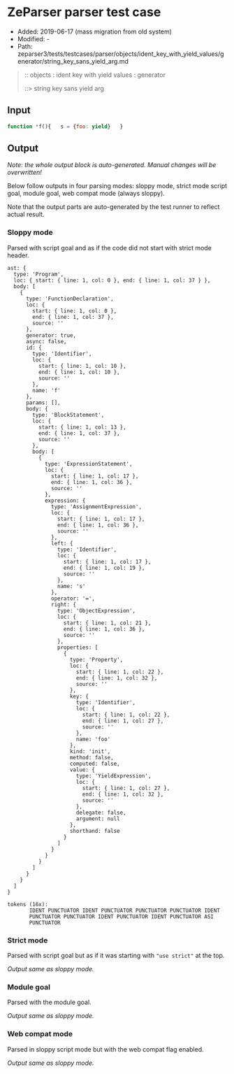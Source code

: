 # ZeParser parser test case

- Added: 2019-06-17 (mass migration from old system)
- Modified: -
- Path: zeparser3/tests/testcases/parser/objects/ident_key_with_yield_values/generator/string_key_sans_yield_arg.md

> :: objects : ident key with yield values : generator
>
> ::> string key sans yield arg

## Input

`````js
function *f(){   s = {foo: yield}   }
`````

## Output

_Note: the whole output block is auto-generated. Manual changes will be overwritten!_

Below follow outputs in four parsing modes: sloppy mode, strict mode script goal, module goal, web compat mode (always sloppy).

Note that the output parts are auto-generated by the test runner to reflect actual result.

### Sloppy mode

Parsed with script goal and as if the code did not start with strict mode header.

`````
ast: {
  type: 'Program',
  loc: { start: { line: 1, col: 0 }, end: { line: 1, col: 37 } },
  body: [
    {
      type: 'FunctionDeclaration',
      loc: {
        start: { line: 1, col: 0 },
        end: { line: 1, col: 37 },
        source: ''
      },
      generator: true,
      async: false,
      id: {
        type: 'Identifier',
        loc: {
          start: { line: 1, col: 10 },
          end: { line: 1, col: 10 },
          source: ''
        },
        name: 'f'
      },
      params: [],
      body: {
        type: 'BlockStatement',
        loc: {
          start: { line: 1, col: 13 },
          end: { line: 1, col: 37 },
          source: ''
        },
        body: [
          {
            type: 'ExpressionStatement',
            loc: {
              start: { line: 1, col: 17 },
              end: { line: 1, col: 36 },
              source: ''
            },
            expression: {
              type: 'AssignmentExpression',
              loc: {
                start: { line: 1, col: 17 },
                end: { line: 1, col: 36 },
                source: ''
              },
              left: {
                type: 'Identifier',
                loc: {
                  start: { line: 1, col: 17 },
                  end: { line: 1, col: 19 },
                  source: ''
                },
                name: 's'
              },
              operator: '=',
              right: {
                type: 'ObjectExpression',
                loc: {
                  start: { line: 1, col: 21 },
                  end: { line: 1, col: 36 },
                  source: ''
                },
                properties: [
                  {
                    type: 'Property',
                    loc: {
                      start: { line: 1, col: 22 },
                      end: { line: 1, col: 32 },
                      source: ''
                    },
                    key: {
                      type: 'Identifier',
                      loc: {
                        start: { line: 1, col: 22 },
                        end: { line: 1, col: 27 },
                        source: ''
                      },
                      name: 'foo'
                    },
                    kind: 'init',
                    method: false,
                    computed: false,
                    value: {
                      type: 'YieldExpression',
                      loc: {
                        start: { line: 1, col: 27 },
                        end: { line: 1, col: 32 },
                        source: ''
                      },
                      delegate: false,
                      argument: null
                    },
                    shorthand: false
                  }
                ]
              }
            }
          }
        ]
      }
    }
  ]
}

tokens (16x):
       IDENT PUNCTUATOR IDENT PUNCTUATOR PUNCTUATOR PUNCTUATOR IDENT
       PUNCTUATOR PUNCTUATOR IDENT PUNCTUATOR IDENT PUNCTUATOR ASI
       PUNCTUATOR
`````

### Strict mode

Parsed with script goal but as if it was starting with `"use strict"` at the top.

_Output same as sloppy mode._

### Module goal

Parsed with the module goal.

_Output same as sloppy mode._

### Web compat mode

Parsed in sloppy script mode but with the web compat flag enabled.

_Output same as sloppy mode._
